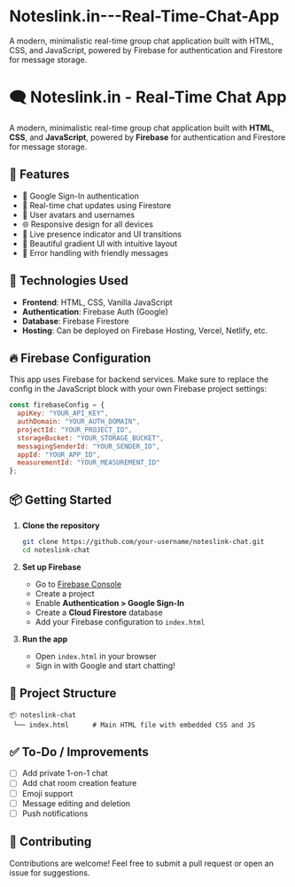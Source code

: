 # Noteslink.in---Real-Time-Chat-App
A modern, minimalistic real-time group chat application built with HTML, CSS, and JavaScript, powered by Firebase for authentication and Firestore for message storage.


# 🗨️ Noteslink.in - Real-Time Chat App

A modern, minimalistic real-time group chat application built with **HTML**, **CSS**, and **JavaScript**, powered by **Firebase** for authentication and Firestore for message storage.


## 🚀 Features

* 🔐 Google Sign-In authentication
* 💬 Real-time chat updates using Firestore
* 👤 User avatars and usernames
* 🌐 Responsive design for all devices
* 🔄 Live presence indicator and UI transitions
* 🌈 Beautiful gradient UI with intuitive layout
* 🚫 Error handling with friendly messages

## 🔧 Technologies Used

* **Frontend**: HTML, CSS, Vanilla JavaScript
* **Authentication**: Firebase Auth (Google)
* **Database**: Firebase Firestore
* **Hosting**: Can be deployed on Firebase Hosting, Vercel, Netlify, etc.

## 🔥 Firebase Configuration

This app uses Firebase for backend services. Make sure to replace the config in the JavaScript block with your own Firebase project settings:

```js
const firebaseConfig = {
  apiKey: "YOUR_API_KEY",
  authDomain: "YOUR_AUTH_DOMAIN",
  projectId: "YOUR_PROJECT_ID",
  storageBucket: "YOUR_STORAGE_BUCKET",
  messagingSenderId: "YOUR_SENDER_ID",
  appId: "YOUR_APP_ID",
  measurementId: "YOUR_MEASUREMENT_ID"
};
```

## 📦 Getting Started

1. **Clone the repository**

   ```bash
   git clone https://github.com/your-username/noteslink-chat.git
   cd noteslink-chat
   ```

2. **Set up Firebase**

   * Go to [Firebase Console](https://console.firebase.google.com/)
   * Create a project
   * Enable **Authentication > Google Sign-In**
   * Create a **Cloud Firestore** database
   * Add your Firebase configuration to `index.html`

3. **Run the app**

   * Open `index.html` in your browser
   * Sign in with Google and start chatting!

## 📁 Project Structure

```
📦 noteslink-chat
 └── index.html      # Main HTML file with embedded CSS and JS
```

## ✅ To-Do / Improvements

* [ ] Add private 1-on-1 chat
* [ ] Add chat room creation feature
* [ ] Emoji support
* [ ] Message editing and deletion
* [ ] Push notifications

## 🤝 Contributing

Contributions are welcome! Feel free to submit a pull request or open an issue for suggestions.
